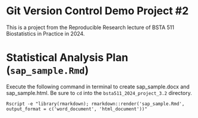 # Git Version Control Demo Project #2

This is a project from the Reproducible Research lecture of BSTA 511 Biostatistics in Practice in 2024. 

# Statistical Analysis Plan (`sap_sample.Rmd`)

Execute the following command in terminal to create sap_sample.docx and sap_sample.html. 
Be sure to `cd` into the `bsta511_2024_project_3.2` directory.
```
Rscript -e "library(rmarkdown); rmarkdown::render('sap_sample.Rmd', output_format = c('word_document', 'html_document'))"
```

